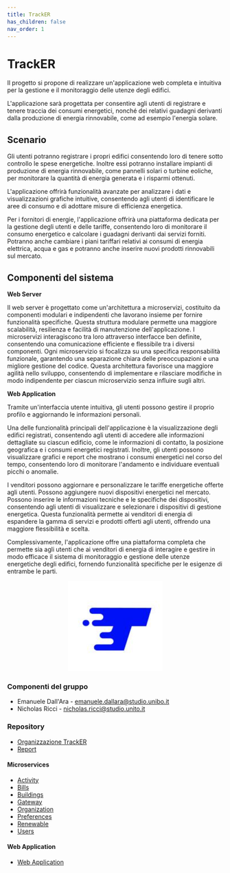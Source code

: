 ```yaml
---
title: TrackER
has_children: false
nav_order: 1
---
```


# TrackER

Il progetto si propone di realizzare un'applicazione web completa e intuitiva per la gestione e il monitoraggio delle utenze degli edifici. 

L'applicazione sarà progettata per consentire agli utenti di registrare e tenere traccia dei consumi energetici, nonché dei relativi guadagni derivanti dalla produzione di energia rinnovabile, come ad esempio l'energia solare.

## Scenario
Gli utenti potranno registrare i propri edifici consentendo loro di tenere sotto controllo le spese energetiche. Inoltre essi potranno installare impianti di produzione di energia rinnovabile, come pannelli solari o turbine eoliche, per monitorare la quantità di energia generata e i risparmi ottenuti.

L'applicazione offrirà funzionalità avanzate per analizzare i dati e visualizzazioni grafiche intuitive, consentendo agli utenti di identificare le aree di consumo e di adottare misure di efficienza energetica.

Per i fornitori di energie, l'applicazione offrirà una piattaforma dedicata per la gestione degli utenti e delle tariffe, consentendo loro di monitorare il consumo energetico e calcolare i guadagni derivanti dai servizi forniti. Potranno anche cambiare i piani tariffari relativi ai consumi di energia elettrica, acqua e gas e potranno anche inserire nuovi prodotti rinnovabili sul mercato.


## Componenti del sistema
<b>Web Server</b>

Il web server è progettato come un'architettura a microservizi, costituito da componenti modulari e indipendenti che lavorano insieme per fornire funzionalità specifiche. Questa struttura modulare permette una maggiore scalabilità, resilienza e facilità di manutenzione dell'applicazione. I microservizi interagiscono tra loro attraverso interfacce ben definite, consentendo una comunicazione efficiente e flessibile tra i diversi componenti. Ogni microservizio si focalizza su una specifica responsabilità funzionale, garantendo una separazione chiara delle preoccupazioni e una migliore gestione del codice. Questa architettura favorisce una maggiore agilità nello sviluppo, consentendo di implementare e rilasciare modifiche in modo indipendente per ciascun microservizio senza influire sugli altri.

<b>Web Application</b>

Tramite un'interfaccia utente intuitiva, gli utenti possono gestire il proprio profilo e aggiornando le informazioni personali.

Una delle funzionalità principali dell'applicazione è la visualizzazione degli edifici registrati, consentendo agli utenti di accedere alle informazioni dettagliate su ciascun edificio, come le informazioni di contatto, la posizione geografica e i consumi energetici registrati. Inoltre, gli utenti possono visualizzare grafici e report che mostrano i consumi energetici nel corso del tempo, consentendo loro di monitorare l'andamento e individuare eventuali picchi o anomalie.

I venditori possono aggiornare e personalizzare le tariffe energetiche offerte agli utenti. Possono aggiungere nuovi dispositivi energetici nel mercato. Possono inserire le informazioni tecniche e le specifiche dei dispositivi, consentendo agli utenti di visualizzare e selezionare i dispositivi di gestione energetica. Questa funzionalità permette ai venditori di energia di espandere la gamma di servizi e prodotti offerti agli utenti, offrendo una maggiore flessibilità e scelta.

Complessivamente, l'applicazione offre una piattaforma completa che permette sia agli utenti che ai venditori di energia di interagire e gestire in modo efficace il sistema di monitoraggio e gestione delle utenze energetiche degli edifici, fornendo funzionalità specifiche per le esigenze di entrambe le parti.

<div align="center">
<img src="img/Logo.png" alt="TrackER Logo"  width="220px" height="210px">
</div>

### Componenti del gruppo
- Emanuele Dall'Ara  - <emanuele.dallara@studio.unibo.it>
- Nicholas Ricci  - <nicholas.ricci@studio.unito.it>

### Repository
- [Organizzazione TrackER](https://github.com/TrackER-Corporation)
- [Report](https://github.com/TrackER-Corporation/TrackER-Report)

#### Microservices
- [Activity](https://github.com/TrackER-Corporation/tracker-activity-service)
- [Bills](https://github.com/TrackER-Corporation/tracker-bills-service)
- [Buildings](https://github.com/TrackER-Corporation/tracker-buildings-service)
- [Gateway](https://github.com/TrackER-Corporation/tracker-gateway-service)
- [Organization](https://github.com/TrackER-Corporation/tracker-organization-service)
- [Preferences](https://github.com/TrackER-Corporation/tracker-preferences-service)
- [Renewable](https://github.com/TrackER-Corporation/tracker-renewable-service)
- [Users](https://github.com/TrackER-Corporation/tracker-users-service)

#### Web Application
- [Web Application](https://github.com/TrackER-Corporation/TrackER-UI)
